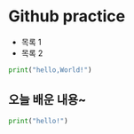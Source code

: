 # Github practice
- 목록 1
- 목록 2

```python
print("hello,World!")
```
## 오늘 배운 내용~
```python
print("hello!")
```